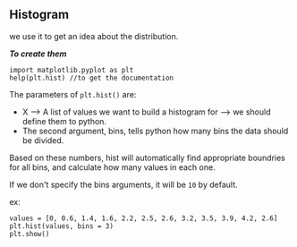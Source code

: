 ## Histogram
we use it to get an idea about the distribution.

***To create them***
```
import matplotlib.pyplot as plt
help(plt.hist) //to get the documentation
```

The parameters of ```plt.hist()``` are:
- X --> A list of values we want to build a histogram for --> we should define them to python.
- The second argument, bins, tells python how many bins the data should be divided.

Based on these numbers, hist will automatically find appropriate boundries for all bins, and calculate how many values in each one.

If we don't specify the bins arguments, it will be ```10``` by default.

ex:
```
values = [0, 0.6, 1.4, 1.6, 2.2, 2.5, 2.6, 3.2, 3.5, 3.9, 4.2, 2.6]
plt.hist(values, bins = 3)
plt.show()
```

